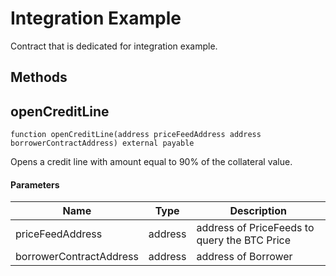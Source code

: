 # Integration Example
Contract that is dedicated for integration example.

## Methods

## openCreditLine
```solidity
function openCreditLine(address priceFeedAddress address borrowerContractAddress) external payable
```

Opens a credit line with amount equal to 90% of the collateral value.

#### Parameters

| Name | Type | Description |
|---|---|---|
| priceFeedAddress | address | address of PriceFeeds to query the BTC Price |
| borrowerContractAddress | address | address of Borrower |